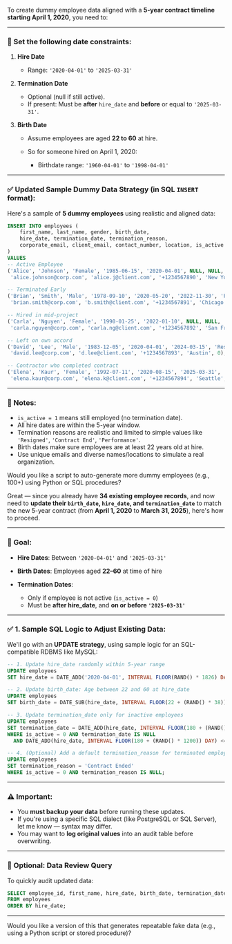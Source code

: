 To create dummy employee data aligned with a **5-year contract timeline starting April 1, 2020**, you need to:

---

### 🎯 Set the following date constraints:

1. **Hire Date**

   * Range: `'2020-04-01'` to `'2025-03-31'`

2. **Termination Date**

   * Optional (null if still active).
   * If present: Must be **after** `hire_date` and **before** or equal to `'2025-03-31'`.

3. **Birth Date**

   * Assume employees are aged **22 to 60** at hire.
   * So for someone hired on April 1, 2020:

     * Birthdate range: `'1960-04-01'` to `'1998-04-01'`

---

### ✅ Updated Sample Dummy Data Strategy (in SQL `INSERT` format):

Here's a sample of **5 dummy employees** using realistic and aligned data:

```sql
INSERT INTO employees (
    first_name, last_name, gender, birth_date,
    hire_date, termination_date, termination_reason,
    corporate_email, client_email, contact_number, location, is_active
)
VALUES
-- Active Employee
('Alice', 'Johnson', 'Female', '1985-06-15', '2020-04-01', NULL, NULL,
 'alice.johnson@corp.com', 'alice.j@client.com', '+1234567890', 'New York', 1),

-- Terminated Early
('Brian', 'Smith', 'Male', '1978-09-10', '2020-05-20', '2022-11-30', 'Performance',
 'brian.smith@corp.com', 'b.smith@client.com', '+1234567891', 'Chicago', 0),

-- Hired in mid-project
('Carla', 'Nguyen', 'Female', '1990-01-25', '2022-01-10', NULL, NULL,
 'carla.nguyen@corp.com', 'carla.ng@client.com', '+1234567892', 'San Francisco', 1),

-- Left on own accord
('David', 'Lee', 'Male', '1983-12-05', '2020-04-01', '2024-03-15', 'Resigned',
 'david.lee@corp.com', 'd.lee@client.com', '+1234567893', 'Austin', 0),

-- Contractor who completed contract
('Elena', 'Kaur', 'Female', '1992-07-11', '2020-08-15', '2025-03-31', 'Contract End',
 'elena.kaur@corp.com', 'elena.k@client.com', '+1234567894', 'Seattle', 0);
```

---

### 📌 Notes:

* `is_active = 1` means still employed (no termination date).
* All hire dates are within the 5-year window.
* Termination reasons are realistic and limited to simple values like `'Resigned'`, `'Contract End'`, `'Performance'`.
* Birth dates make sure employees are at least 22 years old at hire.
* Use unique emails and diverse names/locations to simulate a real organization.

Would you like a script to auto-generate more dummy employees (e.g., 100+) using Python or SQL procedures?


Great — since you already have **34 existing employee records**, and now need to **update their `birth_date`, `hire_date`, and `termination_date`** to match the new 5-year contract (from **April 1, 2020** to **March 31, 2025**), here's how to proceed.

---

### 🎯 Goal:

* **Hire Dates**: Between `'2020-04-01'` and `'2025-03-31'`
* **Birth Dates**: Employees aged **22–60** at time of hire
* **Termination Dates**:

  * Only if employee is not active (`is_active = 0`)
  * Must be **after hire\_date**, and **on or before `'2025-03-31'`**

---

### ✅ 1. Sample SQL Logic to Adjust Existing Data:

We'll go with an **UPDATE strategy**, using sample logic for an SQL-compatible RDBMS like MySQL:

```sql
-- 1. Update hire_date randomly within 5-year range
UPDATE employees
SET hire_date = DATE_ADD('2020-04-01', INTERVAL FLOOR(RAND() * 1826) DAY);

-- 2. Update birth_date: Age between 22 and 60 at hire_date
UPDATE employees
SET birth_date = DATE_SUB(hire_date, INTERVAL FLOOR(22 + (RAND() * 38)) YEAR);

-- 3. Update termination_date only for inactive employees
UPDATE employees
SET termination_date = DATE_ADD(hire_date, INTERVAL FLOOR(180 + (RAND() * 1200)) DAY)
WHERE is_active = 0 AND termination_date IS NULL
  AND DATE_ADD(hire_date, INTERVAL FLOOR(180 + (RAND() * 1200)) DAY) <= '2025-03-31';

-- 4. (Optional) Add a default termination_reason for terminated employees
UPDATE employees
SET termination_reason = 'Contract Ended'
WHERE is_active = 0 AND termination_reason IS NULL;
```

---

### ⚠️ Important:

* You **must backup your data** before running these updates.
* If you're using a specific SQL dialect (like PostgreSQL or SQL Server), let me know — syntax may differ.
* You may want to **log original values** into an audit table before overwriting.

---

### 📌 Optional: Data Review Query

To quickly audit updated data:

```sql
SELECT employee_id, first_name, hire_date, birth_date, termination_date, is_active
FROM employees
ORDER BY hire_date;
```

---

Would you like a version of this that generates repeatable fake data (e.g., using a Python script or stored procedure)?
